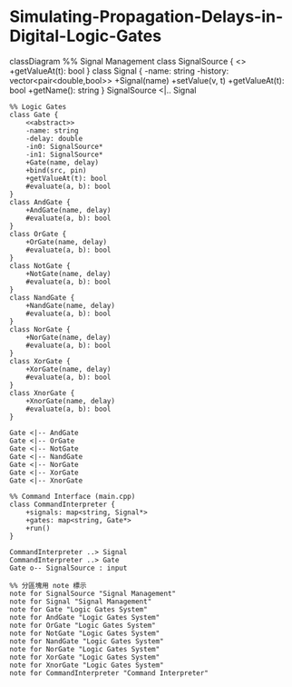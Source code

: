 # Simulating-Propagation-Delays-in-Digital-Logic-Gates
classDiagram
    %% Signal Management
    class SignalSource {
        <<interface>>
        +getValueAt(t): bool
    }
    class Signal {
        -name: string
        -history: vector<pair<double,bool>>
        +Signal(name)
        +setValue(v, t)
        +getValueAt(t): bool
        +getName(): string
    }
    SignalSource <|.. Signal

    %% Logic Gates
    class Gate {
        <<abstract>>
        -name: string
        -delay: double
        -in0: SignalSource*
        -in1: SignalSource*
        +Gate(name, delay)
        +bind(src, pin)
        +getValueAt(t): bool
        #evaluate(a, b): bool
    }
    class AndGate {
        +AndGate(name, delay)
        #evaluate(a, b): bool
    }
    class OrGate {
        +OrGate(name, delay)
        #evaluate(a, b): bool
    }
    class NotGate {
        +NotGate(name, delay)
        #evaluate(a, b): bool
    }
    class NandGate {
        +NandGate(name, delay)
        #evaluate(a, b): bool
    }
    class NorGate {
        +NorGate(name, delay)
        #evaluate(a, b): bool
    }
    class XorGate {
        +XorGate(name, delay)
        #evaluate(a, b): bool
    }
    class XnorGate {
        +XnorGate(name, delay)
        #evaluate(a, b): bool
    }

    Gate <|-- AndGate
    Gate <|-- OrGate
    Gate <|-- NotGate
    Gate <|-- NandGate
    Gate <|-- NorGate
    Gate <|-- XorGate
    Gate <|-- XnorGate

    %% Command Interface (main.cpp)
    class CommandInterpreter {
        +signals: map<string, Signal*>
        +gates: map<string, Gate*>
        +run()
    }

    CommandInterpreter ..> Signal
    CommandInterpreter ..> Gate
    Gate o-- SignalSource : input

    %% 分區塊用 note 標示
    note for SignalSource "Signal Management"
    note for Signal "Signal Management"
    note for Gate "Logic Gates System"
    note for AndGate "Logic Gates System"
    note for OrGate "Logic Gates System"
    note for NotGate "Logic Gates System"
    note for NandGate "Logic Gates System"
    note for NorGate "Logic Gates System"
    note for XorGate "Logic Gates System"
    note for XnorGate "Logic Gates System"
    note for CommandInterpreter "Command Interpreter"
